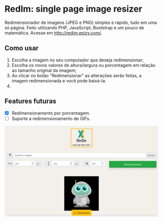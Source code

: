# RedIm: single page image resizer

Redimensionador de imagens (JPEG e PNG) simples e rápido, tudo em uma só página. Feito utilizando PHP, JavaScript, Bootstrap e um pouco de matemática. Acesse em http://redim.epizy.com/.

## Como usar

<ol>
  <li>Escolha a imagem no seu computador que deseja redimensionar;</li>
  <li>Escolha os novos valores de altura/largura ou porcentagem em relação ao tamanho original da imagem;</li>
  <li>Ao clicar no botão "Redimensionar" as alterações serão feitas, a imagem redimensionada e você pode baixá-la.<li>
</ol>

## Features futuras

- [x] Redimensionamento por porcentagem.
- [ ] Suporte a redimensionamento de GIFs.

<img src="assets/images/show.jpg">

